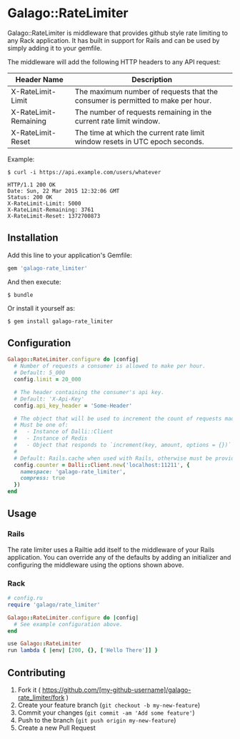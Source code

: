 # Galago::RateLimiter

Galago::RateLimiter is middleware that provides github style rate limiting to
any Rack application. It has built in support for Rails and can be used by
simply adding it to your gemfile.

The middleware will add the following HTTP headers to any API request:

| Header Name | Description |
| ----------- | ----------- |
| X-RateLimit-Limit | The maximum number of requests that the consumer is permitted to make per hour. |
| X-RateLimit-Remaining | The number of requests remaining in the current rate limit window. |
| X-RateLimit-Reset | The time at which the current rate limit window resets in UTC epoch seconds. |

Example:

```
$ curl -i https://api.example.com/users/whatever

HTTP/1.1 200 OK
Date: Sun, 22 Mar 2015 12:32:06 GMT
Status: 200 OK
X-RateLimit-Limit: 5000
X-RateLimit-Remaining: 3761
X-RateLimit-Reset: 1372700873
```

## Installation

Add this line to your application's Gemfile:

```ruby
gem 'galago-rate_limiter'
```

And then execute:

    $ bundle

Or install it yourself as:

    $ gem install galago-rate_limiter

## Configuration
```ruby
Galago::RateLimiter.configure do |config|
  # Number of requests a consumer is allowed to make per hour.
  # Default: 5_000
  config.limit = 20_000

  # The header containing the consumer's api key.
  # Default: 'X-Api-Key'
  config.api_key_header = 'Some-Header'

  # The object that will be used to increment the count of requests made by the consumer.
  # Must be one of:
  #   - Instance of Dalli::Client
  #   - Instance of Redis
  #   - Object that responds to `increment(key, amount, options = {})`
  #
  # Default: Rails.cache when used with Rails, otherwise must be provided.
  config.counter = Dalli::Client.new('localhost:11211', {
    namespace: 'galago-rate_limiter',
    compress: true
  })
end
```

## Usage
### Rails
The rate limiter uses a Railtie add itself to the middleware of your Rails
application. You can override any of the defaults by adding an initializer and
configuring the middleware using the options shown above.

### Rack
```ruby
# config.ru
require 'galago/rate_limiter'

Galago::RateLimiter.configure do |config|
  # See example configuration above.
end

use Galago::RateLimiter
run lambda { |env| [200, {}, ['Hello There']] }
```

## Contributing

1. Fork it ( https://github.com/[my-github-username]/galago-rate_limiter/fork )
2. Create your feature branch (`git checkout -b my-new-feature`)
3. Commit your changes (`git commit -am 'Add some feature'`)
4. Push to the branch (`git push origin my-new-feature`)
5. Create a new Pull Request
